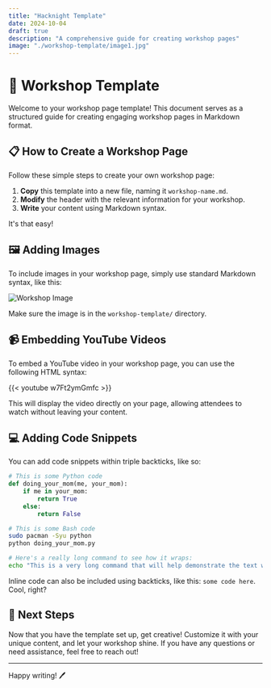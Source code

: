 ```yaml
---
title: "Hacknight Template"
date: 2024-10-04
draft: true
description: "A comprehensive guide for creating workshop pages"
image: "./workshop-template/image1.jpg"
---
```


# 🎉 Workshop Template

Welcome to your workshop page template! This document serves as a structured guide for creating engaging workshop pages in Markdown format.

## 📋 How to Create a Workshop Page

Follow these simple steps to create your own workshop page:

1. **Copy** this template into a new file, naming it `workshop-name.md`.
2. **Modify** the header with the relevant information for your workshop.
3. **Write** your content using Markdown syntax.

It's that easy!

## 🖼️ Adding Images

To include images in your workshop page, simply use standard Markdown syntax, like this:

![Workshop Image](image1.jpg)

Make sure the image is in the `workshop-template/` directory.

## 📹 Embedding YouTube Videos

To embed a YouTube video in your workshop page, you can use the following HTML syntax:

{{< youtube w7Ft2ymGmfc >}}

This will display the video directly on your page, allowing attendees to watch without leaving your content.

## 💻 Adding Code Snippets

You can add code snippets within triple backticks, like so:

```python
# This is some Python code
def doing_your_mom(me, your_mom):
    if me in your_mom:
        return True
    else:
        return False
```

```bash
# This is some Bash code
sudo pacman -Syu python
python doing_your_mom.py

# Here's a really long command to see how it wraps:
echo "This is a very long command that will help demonstrate the text wrapping feature in Markdown, ensuring that everything looks neat and tidy."
```

Inline code can also be included using backticks, like this: `some code here`. Cool, right?

## 🚀 Next Steps

Now that you have the template set up, get creative! Customize it with your unique content, and let your workshop shine. If you have any questions or need assistance, feel free to reach out!

---

Happy writing! 🖊️

